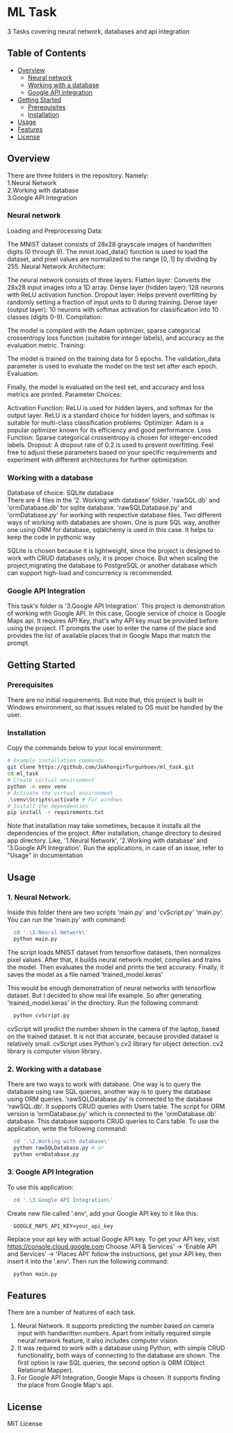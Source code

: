 # ML Task

3 Tasks covering neural network, databases and api integration

## Table of Contents

- [Overview](#overview)
  - [Neural network](#neuralnetwork)
  - [Working with a database](#workingwithdatabase)
  - [Google API integration](#googleapiintegration)
- [Getting Started](#getting-started)
  - [Prerequisites](#prerequisites)
  - [Installation](#installation)
- [Usage](#usage)
- [Features](#features)
- [License](#license)

## Overview

  There are three folders in the repository. Namely:<br>
  1.Neural Network<br>
  2.Working with database<br>
  3.Google API Integration
  
### Neural network
Loading and Preprocessing Data:

The MNIST dataset consists of 28x28 grayscale images of handwritten digits (0 through 9). The mnist.load_data() function is used to load the dataset, and pixel values are normalized to the range [0, 1] by dividing by 255.
Neural Network Architecture:

The neural network consists of three layers:
Flatten layer: Converts the 28x28 input images into a 1D array.
Dense layer (hidden layer): 128 neurons with ReLU activation function.
Dropout layer: Helps prevent overfitting by randomly setting a fraction of input units to 0 during training.
Dense layer (output layer): 10 neurons with softmax activation for classification into 10 classes (digits 0-9).
Compilation:

The model is compiled with the Adam optimizer, sparse categorical crossentropy loss function (suitable for integer labels), and accuracy as the evaluation metric.
Training:

The model is trained on the training data for 5 epochs. The validation_data parameter is used to evaluate the model on the test set after each epoch.
Evaluation:

Finally, the model is evaluated on the test set, and accuracy and loss metrics are printed.
Parameter Choices:

Activation Function: ReLU is used for hidden layers, and softmax for the output layer. ReLU is a standard choice for hidden layers, and softmax is suitable for multi-class classification problems.
Optimizer: Adam is a popular optimizer known for its efficiency and good performance.
Loss Function: Sparse categorical crossentropy is chosen for integer-encoded labels.
Dropout: A dropout rate of 0.2 is used to prevent overfitting.
Feel free to adjust these parameters based on your specific requirements and experiment with different architectures for further optimization.

### Working with a database
Database of choice: SQLite database<br>
There are 4 files in the '2. Working with database' folder.
'rawSQL.db' and 'ormDatabase.db' for sqlite database.
'rawSQLDatabase.py' and 'ormDatabase.py' for working with respective database files.
Two different ways of working with databases are shown. 
One is pure SQL way, another one using ORM for database, sqlalchemy is used in this case.
It helps to keep the code in pythonic way

SQLite is chosen because it is lightweight, since the project is designed to work with
CRUD databases only, it is proper choice. But when scaling the project,migrating the database to PostgreSQL or another database which can support
high-load and concurrency is recommended.

### Google API Integration
This task's folder is '3.Google API Integration'.
This project is demonstration of working with Google API.
In this case, Google service of choice is Google Maps api.
It requires API Key, that's why API key must be provided before using the project.
IT prompts the user to enter the name of the place and provides the list of available
places that in Google Maps that match the prompt.
## Getting Started

### Prerequisites

There are no initial requirements. But note that, this project is built in Windows environment, so that
issues related to OS must be handled by the user.

### Installation

Copy the commands below to your local environment:

```bash
# Example installation commands
git clone https://github.com/JakhongirTurgunboev/ml_task.git
cd ml_task
# Create virtual environment
python -m venv venv
# Activate the virtual environment
.\venv\Scripts\activate # For windows
# Install the dependencies
pip install -r requirements.txt
```

Note that installation may take sometimes, because it installs all the dependencies of the project.
After installation, change directory to desired app directory. Like, '1.Neural Network', 
'2.Working with database' and '3.Google API Integration'.
Run the applications, in case of an issue, refer to "Usage" in documentation

## Usage
### 1. Neural Network.<br>
Inside this folder there are two scripts 'main.py' and 'cvScript.py'
'main.py'.
You can run the 'main.py' with command:
```bash
  cd '.\1.Neural Network\'
  python main.py
```
The script loads MNIST dataset from tensorflow datasets, then normalizes pixel values.
After that, it builds neural network model, compiles and trains the model. Then evaluates the model and prints the test accuracy.
Finally, it saves the model as a file named 'trained_model.keras'

This would be enough demonstration of neural networks with tensorflow dataset. But I decided to show real life example.
So after generating 'trained_model.keras' in the directory. Run the following command:
```bash
  python cvScript.py
```
cvScript will predict the number shown in the camera of the laptop, based on the trained dataset.
It is not that accurate, because provided dataset is relatively small. cvScript uses Python's cv2 library for 
object detection. cv2 library is computer vision library.
<br>

### 2. Working with a database <br>
There are two ways to work with database. One way is to query the database using raw SQL queries, 
another way is to query the database using ORM queries. 'rawSQLDatabase.py' is connected to the database
'rawSQL.db'. It supports CRUD queries with Users table. The script for ORM version is 
'ormDatabase.py' which is connected to the 'ormDatabase.db' database. This database supports CRUD queries 
to Cars table. To use the application, write the following command:
```bash
  cd '.\2.Working with database\'
  python rawSQLDatabase.py # or
  python ormDatabase.py
```

### 3. Google API Integration
To use this application:
```bash
  cd '.\3.Google API Integration\'
```
Create new file called '.env', add your Google API key to it like this:
```env
  GOOGLE_MAPS_API_KEY=your_api_key
```
Replace your api key with actual Google API key. To get your API key, visit https://console.cloud.google.com
Choose 'API & Services' -> 'Enable API and Services' -> 'Places API' follow the instructions, get your API key, then 
insert it into the '.env'. Then run the following command:
```bash
  python main.py
```
## Features
There are a number of features of each task.
1. Neural Network. It supports predicting the number based on camera input with handwritten numbers.
Apart from initially required simple neural network feature, it also includes computer vision.
2. It was required to work with a database using Python, with simple CRUD functionality, both ways of connecting 
to the database are shown. The first option is raw SQL queries, the second option is ORM (Object Relational Mapper).
3. For Google API Integration, Google Maps is chosen. It supports finding the place from Google Map's api. 


## License
MIT License
